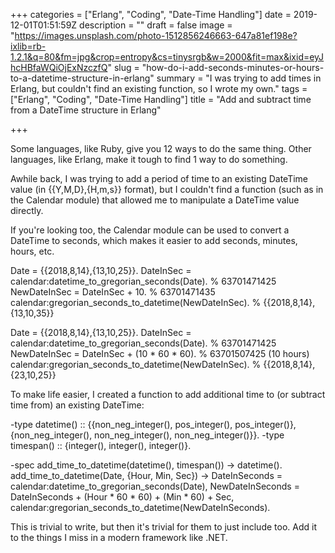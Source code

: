 +++
categories = ["Erlang", "Coding", "Date-Time Handling"]
date = 2019-12-01T01:51:59Z
description = ""
draft = false
image = "https://images.unsplash.com/photo-1512856246663-647a81ef198e?ixlib=rb-1.2.1&q=80&fm=jpg&crop=entropy&cs=tinysrgb&w=2000&fit=max&ixid=eyJhcHBfaWQiOjExNzczfQ"
slug = "how-do-i-add-seconds-minutes-or-hours-to-a-datetime-structure-in-erlang"
summary = "I was trying to add times in Erlang, but couldn't find an existing function, so I wrote my own."
tags = ["Erlang", "Coding", "Date-Time Handling"]
title = "Add and subtract time from a DateTime structure in Erlang"

+++


Some languages, like Ruby, give you 12 ways to do the same thing. Other languages, like Erlang, make it tough to find 1 way to do something.

Awhile back, I was trying to add a period of time to an existing DateTime value (in {{Y,M,D},{H,m,s}} format), but I couldn't find a function (such as in the Calendar module) that allowed me to manipulate a DateTime value directly.

If you're looking too, the Calendar module can be used to convert a DateTime to seconds, which makes it easier to add seconds, minutes, hours, etc.

Date = {{2018,8,14},{13,10,25}}.
DateInSec = calendar:datetime_to_gregorian_seconds(Date).  % 63701471425
NewDateInSec = DateInSec + 10.                             % 63701471435
calendar:gregorian_seconds_to_datetime(NewDateInSec).      % {{2018,8,14},{13,10,35}}


Date = {{2018,8,14},{13,10,25}}.
DateInSec = calendar:datetime_to_gregorian_seconds(Date).  % 63701471425
NewDateInSec = DateInSec + (10 * 60 * 60).                 % 63701507425 (10 hours)
calendar:gregorian_seconds_to_datetime(NewDateInSec).      % {{2018,8,14},{23,10,25}}


To make life easier, I created a function to add additional time to (or subtract time from) an existing DateTime:

-type datetime() :: {{non_neg_integer(), pos_integer(), pos_integer()},
                     {non_neg_integer(), non_neg_integer(), non_neg_integer()}}.
-type timespan() :: {integer(), integer(), integer()}.

-spec add_time_to_datetime(datetime(), timespan()) -> datetime().
add_time_to_datetime(Date, {Hour, Min, Sec}) ->
    DateInSeconds = calendar:datetime_to_gregorian_seconds(Date),
    NewDateInSeconds = DateInSeconds + (Hour * 60 * 60) + (Min * 60) + Sec,
    calendar:gregorian_seconds_to_datetime(NewDateInSeconds).

This is trivial to write, but then it's trivial for them to just include too. Add it to the things I miss in a modern framework like .NET.